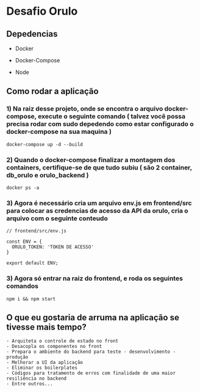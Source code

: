# Desafio Orulo

## Depedencias

- Docker 

- Docker-Compose

- Node

## Como rodar a aplicação

### 1) Na raiz desse projeto, onde se encontra o arquivo docker-compose, execute o seguinte comando ( talvez você possa precisa rodar com sudo depedendo como estar configurado o docker-compose na sua maquina )

``` 
docker-compose up -d --build
```

### 2) Quando o docker-compose finalizar a montagem dos containers, certifique-se de que tudo subiu ( são 2 container, db_orulo e orulo_backend )

```
docker ps -a
```

### 3) Agora é necessário cria um arquivo env.js em frontend/src para colocar as credencias de acesso da API da orulo, cria o arquivo com o seguinte conteudo

```
// frontend/src/env.js

const ENV = {
  ORULO_TOKEN: 'TOKEN DE ACESSO'
}

export default ENV;
```

### 3) Agora só entrar na raiz do frontend, e roda os seguintes comandos

```
npm i && npm start
```
## O que eu gostaria de arruma na aplicação se tivesse mais tempo?

```
- Arquiteta o controle de estado no front
- Desacopla os componentes no front
- Prepara o ambiente do backend para teste - desenvolvimento - produção
- Melhorar a UI da aplicação
- Eliminar os boilerplates
- Códigos para tratamento de erros com finalidade de uma maior resiliência no backend
- Entre outros...
```
